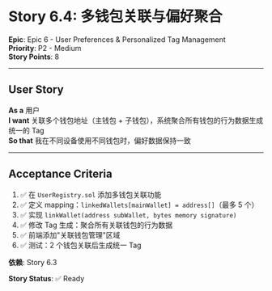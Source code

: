 # Story 6.4: 多钱包关联与偏好聚合

**Epic**: Epic 6 - User Preferences & Personalized Tag Management  
**Priority**: P2 - Medium  
**Story Points**: 8

---

## User Story

**As a** 用户  
**I want** 关联多个钱包地址（主钱包 + 子钱包），系统聚合所有钱包的行为数据生成统一的 Tag  
**So that** 我在不同设备使用不同钱包时，偏好数据保持一致

---

## Acceptance Criteria

1. ✅ 在 `UserRegistry.sol` 添加多钱包关联功能
2. ✅ 定义 mapping：`linkedWallets[mainWallet] = address[]`（最多 5 个）
3. ✅ 实现 `linkWallet(address subWallet, bytes memory signature)`
4. ✅ 修改 Tag 生成：聚合所有关联钱包的行为数据
5. ✅ 前端添加"关联钱包管理"区域
6. ✅ 测试：2 个钱包关联后生成统一 Tag

**依赖**: Story 6.3

**Story Status**: ✅ Ready

